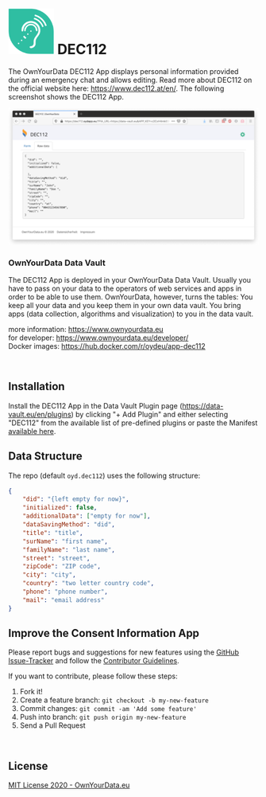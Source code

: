# <img src="https://github.com/OwnYourData/app-dec112/raw/master/app/assets/images/app-dec112.png" width="92"> DEC112    

The OwnYourData DEC112 App displays personal information provided during an emergency chat and allows editing. Read more about DEC112 on the official website here: https://www.dec112.at/en/. The following screenshot shows the DEC112 App.

<img src="https://github.com/OwnYourData/app-dec112/raw/master/app/assets/images/screenshot1.png">

### OwnYourData Data Vault

The DEC112 App is deployed in your OwnYourData Data Vault. Usually you have to pass on your data to the operators of web services and apps in order to be able to use them. OwnYourData, however, turns the tables: You keep all your data and you keep them in your own data vault. You bring apps (data collection, algorithms and visualization) to you in the data vault.

more information: https://www.ownyourdata.eu    
for developer: https://www.ownyourdata.eu/developer/    
Docker images: https://hub.docker.com/r/oydeu/app-dec112    

&nbsp;    

## Installation    

Install the DEC112 App in the Data Vault Plugin page (https://data-vault.eu/en/plugins) by clicking "+ Add Plugin" and either selecting "DEC112" from the available list of pre-defined plugins or paste the Manifest [available here](https://github.com/OwnYourData/app-dec112/raw/master/config/dec112_en.json).

## Data Structure    

The repo (default `oyd.dec112`) uses the following structure:    
```json
{
    "did": "{left empty for now}",
    "initialized": false,
    "additionalData": ["empty for now"],
    "dataSavingMethod": "did",
    "title": "title",
    "surName": "first name",
    "familyName": "last name",
    "street": "street",
    "zipCode": "ZIP code",
    "city": "city",
    "country": "two letter country code",
    "phone": "phone number",
    "mail": "email address"
}
```

## Improve the Consent Information App

Please report bugs and suggestions for new features using the [GitHub Issue-Tracker](https://github.com/OwnYourData/app-dec112/issues) and follow the [Contributor Guidelines](https://github.com/twbs/ratchet/blob/master/CONTRIBUTING.md).

If you want to contribute, please follow these steps:

1. Fork it!
2. Create a feature branch: `git checkout -b my-new-feature`
3. Commit changes: `git commit -am 'Add some feature'`
4. Push into branch: `git push origin my-new-feature`
5. Send a Pull Request

&nbsp;    

## License

[MIT License 2020 - OwnYourData.eu](https://raw.githubusercontent.com/OwnYourData/app-dec112/master/LICENSE)